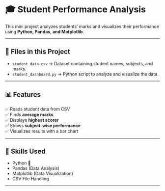 # 🎓 Student Performance Analysis  

This mini project analyzes students’ marks and visualizes their performance using **Python, Pandas, and Matplotlib**.  

---

## 📂 Files in this Project  
- `student_data.csv` → Dataset containing student names, subjects, and marks.  
- `student_dashboard.py` → Python script to analyze and visualize the data.  

---

## 📊 Features  
✅ Reads student data from CSV  
✅ Finds **average marks**  
✅ Displays **highest scorer**  
✅ Shows **subject-wise performance**  
✅ Visualizes results with a bar chart  

---

## 📌 Skills Used  
- Python 🐍  
- Pandas (Data Analysis)  
- Matplotlib (Data Visualization)  
- CSV File Handling  

---
